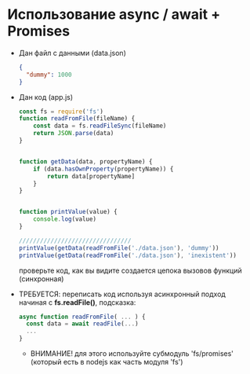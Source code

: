 # Использование async / await + Promises

* Дан файл с данными (data.json)
  ```json
  {
    "dummy": 1000
  }
  ```
* Дан код (app.js)
  ```js
  const fs = require('fs')
  function readFromFile(fileName) {
      const data = fs.readFileSync(fileName)
      return JSON.parse(data)
  }


  function getData(data, propertyName) {
      if (data.hasOwnProperty(propertyName)) {
          return data[propertyName]
      }
  }


  function printValue(value) {
      console.log(value)
  }

  ////////////////////////////////
  printValue(getData(readFromFile('./data.json'), 'dummy'))
  printValue(getData(readFromFile('./data.json'), 'inexistent'))
  
  ```
  проверьте код, как вы видите создается цепока вызовов функций (синхронная)
  
* ТРЕБУЕТСЯ: переписать код используя асинхронный подход начиная с **fs.readFile()**, подсказка:
  ```js
  async function readFromFile( ... ) {
    const data = await readFile(...)
    ...
  }
  ```
  * ВНИМАНИЕ! для этого используйте субмодуль 'fs/promises' (который есть в nodejs как часть модуля 'fs')
